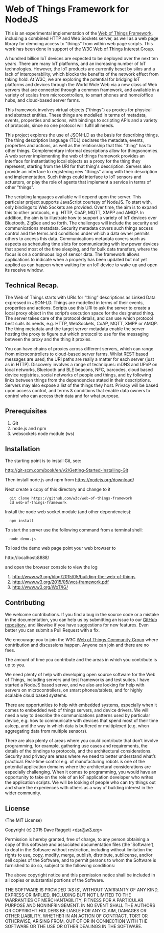 # Web of Things Framework for NodeJS

This is an experimental implementation of the [Web of Things Framework](#1), including a combined HTTP and Web Sockets server, as well as a web page library for demoing access to "things" from within web page scripts. This work has been done in support of the [W3C Web of Things Interest Group](#3).

A hundred billion IoT devices are expected to be deployed over the next ten years. There are many IoT platforms, and an increasing number of IoT technologies. However, the IoT products are currently beset by silos and a lack of interoperability, which blocks the benefits of the network effect from taking hold.  At W3C, we are exploring the potential for bridging IoT platforms and devices through the World Wide Web via a new class of Web servers that are connected through a common framework, and available in a variety of scales from microcontrollers, to smart phones and home/office hubs, and cloud-based server farms.

This framework involves virtual objects ("things") as proxies for physical and abstract entities. These things are modelled in terms of metadata, events, properties and actions, with bindings to scripting APIs and a variety of protocols, since no one protocol will fulfil all needs. 

This project explores the use of JSON-LD as the basis for describing things. The thing description language (TDL) declares the metadata, events, properties and actions, as well as the relationship that this "thing" has to other things. Complementary informal descriptions allow for thingsonomies. A web server implementing the web of things framework provides an interface for instantiating local objects as a proxy for the thing they represent, starting from the URI for that thing's description. Servers also provide an interface to registering new "things" along with their description and implementation. Such things could interface to IoT sensors and actuators, or play the role of agents that implement a service in terms of other "things".

The scripting languages available will depend upon the server. This particular project supports JavaScript courtesy of NodeJS.  To start with, only bindings to Web Sockets are provided. Over time, the aim is to expand this to other protocols, e.g. HTTP, CoAP, MQTT, XMPP and AMQP.  In addition, the aim is to illustrate how to support a variety of IoT devices over Bluetooth, ZigBee and so forth. The challenges will include the security and communications metadata. Security metadata covers such things access control and the terms and conditions under which a data owner permits others to access this data. Communications metadata covers such as aspects as scheduling time slots for communicating with low power devices that spend most of the time sleeping, and for bulk data transfers, where the focus is on a continuous log of sensor data. The framework allows applications to indicate when a property has been updated but not yet applied as can happen when waiting for an IoT device to wake up and open its receive window.

## Technical Recap.

The Web of Things starts with URIs for “thing” descriptions as Linked Data expressed in JSON-LD. Things are modelled in terms of their events, properties and actions. Scripts use this URI to ask the server to create a local proxy object in the script’s execution space for the designated thing. The server takes care of the protocol details, and can use which protocol best suits its needs, e.g. HTTP, WebSockets, CoAP, MQTT, XMPP or AMQP.  The thing metadata and the target server metadata enable the server hosting the proxy to figure out which protocol to use for the messaging between the proxy and the thing it proxies.

You can have chains of proxies across different servers, which can range from microcontrollers to cloud-based server farms. Whilst REST based messages are used, the URI paths are really a matter for each server (just as in HTTP).  Discovery involves a range of techniques: mDNS and UPnP on local networks, Bluetooth and BLE beacons, NFC, barcodes, cloud based device registries, social networks of people and things, and by following links between things from the dependencies stated in their descriptions. Servers may also expose a list of the things they host. Privacy will be based upon access control, and terms & conditions that enable data owners to control who can access their data and for what purpose.

## Prerequisites

 1. Git
 2. node.js and npm
 3. websockets node module (ws)
 
## Installation

The starting point is to install Git, see:

  http://git-scm.com/book/en/v2/Getting-Started-Installing-Git

Then install node.js and npm from https://nodejs.org/download/

Next create a copy of this directory and change to it

```
  git clone https://github.com/w3c/web-of-things-framework
  cd web-of-things-framework
```

Install the node web socket module (and other dependencies):

```
  npm install
```

To start the server use the following command from a terminal shell:

```
  node demo.js
```

To load the demo web page point your web browser to

  http://localhost:8888/
  
and open the browser console to view the log

1. <a name="1">http://www.w3.org/blog/2015/05/building-the-web-of-things</a>
2. <a name="1">http://www.w3.org/2015/05/wot-framework.pdf</a>
3. <a name="2">http://www.w3.org/WoT/IG/</a>

## Contributing

We welcome contributions. If you find a bug in the source code or a mistake in the documentation, you can help us by submitting an issue to our [GitHub repository](https://github.com/w3c/web-of-things-framework), and likewise if you have suggestions for new features. Even better you can submit a Pull Request with a fix.

We encourage you to join the W3C [Web of Things Community Group](http://www.w3.org/WoT/IG/) where contribution and discussions happen. Anyone can join and there are no fees.

The amount of time you contribute and the areas in which you contribute is up to you. 

We need plenty of help with developing open source software for the Web of Things, including servers and test frameworks and test suites.  I have started a NodeJS based server, and we also are looking for help with servers on microcontrollers, on smart phones/tablets, and for highly scalable cloud based systems.

There are opportunities to help with embedded systems, especially when it comes to embedded web of things servers, and device drivers. We will need a way to describe the communications patterns used by particular device, e.g. how to communicate with devices that spend most of their time asleep, and the way in which data is buffered or multiplexed (e.g. when aggregating data from multiple sensors).

There are also plenty of areas where you could contribute that don’t involve programming, for example, gathering use cases and requirements, the details of the bindings to protocols, and the architectural considerations. Security and privacy are areas where we need to better understand what’s practical. Real-time control e.g. of manufacturing robots is one of the potential application domains where the architectural considerations are especially challenging. When it comes to programming, you would have an opportunity to take on the role of an IoT application developer who writes the application scripts. We will be looking of people who can try things out and share the experiences with others as a way of building interest in the wider community.

## License

(The MIT License)

Copyright (c) 2015 Dave Raggett &lt;dsr@w3.org&gt;

Permission is hereby granted, free of charge, to any person obtaining a copy of this software and associated documentation files (the 'Software'), to deal in the Software without restriction, including without limitation the rights to use, copy, modify, merge, publish, distribute, sublicense, and/or sell copies of the Software, and to permit persons to whom the Software is furnished to do so, subject to the following conditions:

The above copyright notice and this permission notice shall be included in all copies or substantial portions of the Software.

THE SOFTWARE IS PROVIDED 'AS IS', WITHOUT WARRANTY OF ANY KIND, EXPRESS OR IMPLIED, INCLUDING BUT NOT LIMITED TO THE WARRANTIES OF MERCHANTABILITY, FITNESS FOR A PARTICULAR PURPOSE AND NONINFRINGEMENT. IN NO EVENT SHALL THE AUTHORS OR COPYRIGHT HOLDERS BE LIABLE FOR ANY CLAIM, DAMAGES OR OTHER LIABILITY, WHETHER IN AN ACTION OF CONTRACT, TORT OR OTHERWISE, ARISING FROM, OUT OF OR IN CONNECTION WITH THE SOFTWARE OR THE USE OR OTHER DEALINGS IN THE SOFTWARE.
